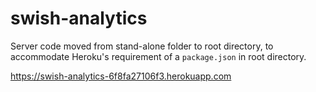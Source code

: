 # swish-analytics

Server code moved from stand-alone folder to root directory, to accommodate Heroku's requirement of a ```package.json``` in root directory.

<https://swish-analytics-6f8fa27106f3.herokuapp.com>

